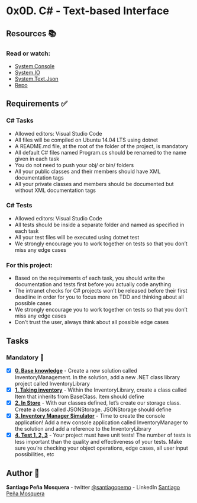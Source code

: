 # 0x0D. C# - Text-based Interface
## Resources :books:
### Read or watch:

* [System.Console]()
* [System.IO]()
* [System.Text.Json]()
* [Repo](https://github.com/santiagopemo/holbertonschool-csharp)
## Requirements :white_check_mark:
### C# Tasks
* Allowed editors: Visual Studio Code
* All files will be compiled on Ubuntu 14.04 LTS using dotnet
* A README.md file, at the root of the folder of the project, is mandatory
* All default C# files named Program.cs should be renamed to the name given in each task
* You do not need to push your obj/ or bin/ folders
* All your public classes and their members should have XML documentation tags
* All your private classes and members should be documented but without XML documentation tags
### C# Tests
* Allowed editors: Visual Studio Code
* All tests should be inside a separate folder and named as specified in each task
* All your test files will be executed using dotnet test
* We strongly encourage you to work together on tests so that you don’t miss any edge cases
### For this project:
* Based on the requirements of each task, you should write the documentation and tests first before you actually code anything
* The intranet checks for C# projects won’t be released before their first deadline in order for you to focus more on TDD and thinking about all possible cases
* We strongly encourage you to work together on tests so that you don’t miss any edge cases
* Don’t trust the user, always think about all possible edge cases
## Tasks
### Mandatory :page_with_curl:
- [x] **[0. Base knowledge](./InventoryManagement.sln)** - Create a new solution called InventoryManagement. In the solution, add a new .NET class library project called InventoryLibrary
- [x] **[1. Taking inventory](./InventoryLibrary/Item.cs)** - Within the InventoryLibrary, create a class called Item that inherits from BaseClass. Item should define
- [x] **[2. In Store](./InventoryLibrary/JSONStorage.cs)** - With our classes defined, let’s create our storage class. Create a class called JSONStorage. JSONStorage should define
- [x] **[3. Inventory Manager Simulator](./InventoryManager.cs)** - Time to create the console application! Add a new console application called InventoryManager to the solution and add a reference to the InventoryLibrary
- [x] **[4. Test 1, 2, 3](./InventoryManagement.Tests/)** - Your project must have unit tests! The number of tests is less important than the quality and effectiveness of your tests. Make sure you’re checking your object operations, edge cases, all user input possibilities, etc
## Author :pencil:
**Santiago Peña Mosquera** - twitter [@santiagopemo](https://twitter.com/santiagopemo) - LinkedIn [Santiago Peña Mosquera](https://www.linkedin.com/in/santiago-pe%C3%B1a-mosquera-abaa20196/)
